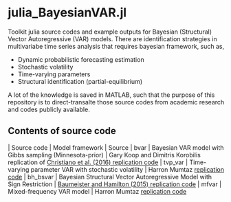# julia_BayesianVAR.jl
 Toolkit julia source codes and example outputs for Bayesian (Structural) Vector Autoregressive (VAR) models. There are identification strategies in multivariabe time series analysis that requires bayesian framework, such as, 
 * Dynamic probabilistic forecasting estimation
 * Stochastic volatility
 * Time-varying parameters
 * Structural identification (partial-equilibrium)

 A lot of the knowledge is saved in MATLAB, such that the purpose of this repository is to direct-transalte those source codes from academic research and codes publicly available.

## Contents of source code
 | Source code | Model framework        | Source
 | bvar      | Bayesian VAR model with Gibbs sampling (Minnesota-prior)   | Gary Koop and Dimitris Korobilis replication of [Christiano et al. (2016) replication code](https://onlinelibrary.wiley.com/doi/pdf/10.3982/ECTA11776)
 | tvp_var      | Time-varying parameter VAR with stochastic volatility | Harron Mumtaz [replication code](https://sites.google.com/site/hmumtaz77/research-papers) 
 | bh_bsvar      | Bayesian Structural Vector Autoregressive Model with Sign Restriction  | [Baumeister and Hamilton (2015) replication code](https://onlinelibrary.wiley.com/doi/abs/10.3982/ECTA12356)
 | mfvar      | Mixed-frequency VAR model  | Harron Mumtaz [replication code](https://sites.google.com/site/hmumtaz77/research-papers) 